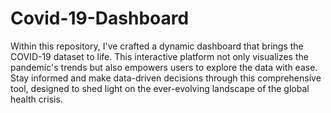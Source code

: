 # Covid-19-Dashboard

Within this repository, I've crafted a dynamic dashboard that brings the COVID-19 dataset to life. This interactive platform not only visualizes the pandemic's trends but also empowers users to explore the data with ease. Stay informed and make data-driven decisions through this comprehensive tool, designed to shed light on the ever-evolving landscape of the global health crisis. 
